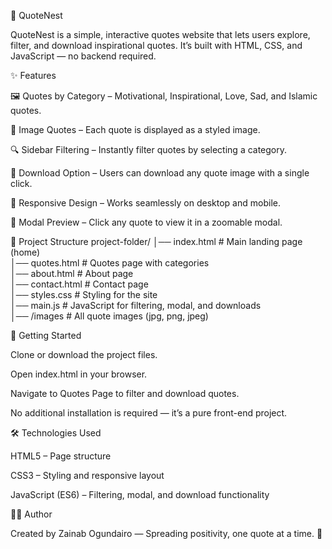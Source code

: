 
📖 QuoteNest

QuoteNest is a simple, interactive quotes website that lets users explore, filter, and download inspirational quotes. It’s built with HTML, CSS, and JavaScript — no backend required.

✨ Features

🖼️ Quotes by Category – Motivational, Inspirational, Love, Sad, and Islamic quotes.

🎨 Image Quotes – Each quote is displayed as a styled image.

🔍 Sidebar Filtering – Instantly filter quotes by selecting a category.

💾 Download Option – Users can download any quote image with a single click.

📱 Responsive Design – Works seamlessly on desktop and mobile.

🔎 Modal Preview – Click any quote to view it in a zoomable modal.

📂 Project Structure
project-folder/
│── index.html        # Main landing page (home)  
│── quotes.html       # Quotes page with categories  
│── about.html        # About page  
│── contact.html      # Contact page  
│── styles.css        # Styling for the site  
│── main.js           # JavaScript for filtering, modal, and downloads  
│── /images           # All quote images (jpg, png, jpeg)  

🚀 Getting Started

Clone or download the project files.

Open index.html in your browser.

Navigate to Quotes Page to filter and download quotes.

No additional installation is required — it’s a pure front-end project.

🛠️ Technologies Used

HTML5 – Page structure

CSS3 – Styling and responsive layout

JavaScript (ES6) – Filtering, modal, and download functionality

👩‍💻 Author

Created by Zainab Ogundairo — Spreading positivity, one quote at a time. 🌸

